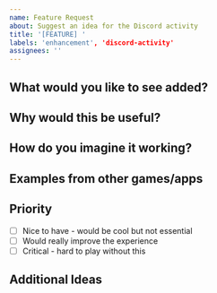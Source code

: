 ```yaml
---
name: Feature Request
about: Suggest an idea for the Discord activity
title: '[FEATURE] '
labels: 'enhancement', 'discord-activity'
assignees: ''
---
```


## What would you like to see added?

<!-- Describe the feature you'd like in your own words -->

## Why would this be useful?

<!-- How would this make the game better or more fun? -->

## How do you imagine it working?

<!-- Give us your vision - don't worry about technical details! -->
<!-- Examples: "When I click X, I'd like to see Y happen" -->

## Examples from other games/apps

<!-- Have you seen this feature somewhere else? Tell us about it! -->

## Priority

<!-- How important is this to your enjoyment of the game? -->

- [ ] Nice to have - would be cool but not essential
- [ ] Would really improve the experience
- [ ] Critical - hard to play without this

## Additional Ideas

<!-- Any other thoughts or related features? -->
